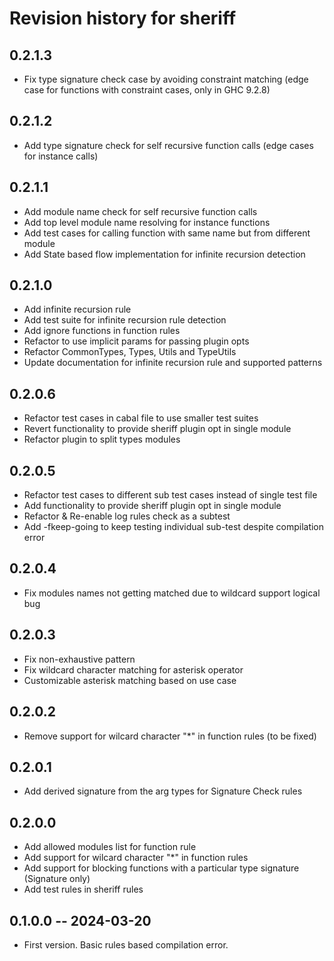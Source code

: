 # Revision history for sheriff

## 0.2.1.3
* Fix type signature check case by avoiding constraint matching (edge case for functions with constraint cases, only in GHC 9.2.8)

## 0.2.1.2
* Add type signature check for self recursive function calls (edge cases for instance calls)

## 0.2.1.1
* Add module name check for self recursive function calls
* Add top level module name resolving for instance functions
* Add test cases for calling function with same name but from different module
* Add State based flow implementation for infinite recursion detection

## 0.2.1.0
* Add infinite recursion rule
* Add test suite for infinite recursion rule detection
* Add ignore functions in function rules
* Refactor to use implicit params for passing plugin opts
* Refactor CommonTypes, Types, Utils and TypeUtils
* Update documentation for infinite recursion rule and supported patterns

## 0.2.0.6
* Refactor test cases in cabal file to use smaller test suites
* Revert functionality to provide sheriff plugin opt in single module
* Refactor plugin to split types modules

## 0.2.0.5
* Refactor test cases to different sub test cases instead of single test file
* Add functionality to provide sheriff plugin opt in single module
* Refactor & Re-enable log rules check as a subtest
* Add -fkeep-going to keep testing individual sub-test despite compilation error

## 0.2.0.4
* Fix modules names not getting matched due to wildcard support logical bug

## 0.2.0.3
* Fix non-exhaustive pattern
* Fix wildcard character matching for asterisk operator
* Customizable asterisk matching based on use case

## 0.2.0.2
* Remove support for wilcard character "*" in function rules (to be fixed)

## 0.2.0.1
* Add derived signature from the arg types for Signature Check rules

## 0.2.0.0
* Add allowed modules list for function rule
* Add support for wilcard character "*" in function rules
* Add support for blocking functions with a particular type signature (Signature only)
* Add test rules in sheriff rules

## 0.1.0.0 -- 2024-03-20
* First version. Basic rules based compilation error.
